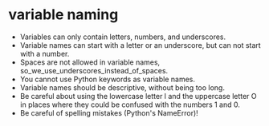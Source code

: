 ---
---

# variable naming

* Variables can only contain letters, numbers, and underscores.
* Variable names can start with a letter or an underscore, but can not start with a number.
* Spaces are not allowed in variable names, so_we_use_underscores_instead_of_spaces.
* You cannot use Python keywords as variable names.
* Variable names should be descriptive, without being too long.
* Be careful about using the lowercase letter l and the uppercase letter O in places where they could be confused with the numbers 1 and 0.
* Be careful of spelling mistakes (Python's NameError)!
